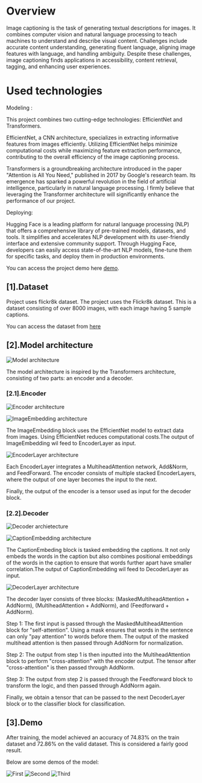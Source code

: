 # Overview
Image captioning is the task of generating textual descriptions for images. It combines computer vision and natural language processing to teach machines to understand and describe visual content. Challenges include accurate content understanding, generating fluent language, aligning image features with language, and handling ambiguity. Despite these challenges, image captioning finds applications in accessibility, content retrieval, tagging, and enhancing user experiences.

# Used technologies
Modeling : 

This project combines two cutting-edge technologies: EfficientNet and Transformers. 

EfficientNet, a CNN architecture, specializes in extracting informative features from images efficiently. Utilizing EfficientNet helps minimize computational costs while maximizing feature extraction performance, contributing to the overall efficiency of the image captioning process.

Transformers is a groundbreaking architecture introduced in the paper "Attention is All You Need," published in 2017 by Google's research team. Its emergence has sparked a powerful revolution in the field of artificial intelligence, particularly in natural language processing. I firmly believe that leveraging the Transformer architecture will significantly enhance the performance of our project. 

Deploying:

Hugging Face is a leading platform for natural language processing (NLP) that offers a comprehensive library of pre-trained models, datasets, and tools. It simplifies and accelerates NLP development with its user-friendly interface and extensive community support. Through Hugging Face, developers can easily access state-of-the-art NLP models, fine-tune them for specific tasks, and deploy them in production environments.


You can access the project demo here [demo](https://huggingface.co/spaces/windy2612/ImageCaptioning).

## [1].Dataset
Project uses flickr8k dataset. The project uses the Flickr8k dataset. This is a dataset consisting of over 8000 images, with each image having 5 sample captions.

You can access the dataset from [here](https://www.kaggle.com/datasets/adityajn105/flickr8k)

## [2].Model architecture
![Model architecture](Save/Stuff/Model.jpg)

The model architecture is inspired by the Transformers architecture, consisting of two parts: an encoder and a decoder.

### [2.1].Encoder
![Encoder architecture](Save/Stuff/Encoder.jpg)

![ImageEmbedding architecture](Save/Stuff/ImageEmbedding.jpg)

The ImageEmbedding block uses the EfficientNet model to extract data from images. Using EfficientNet reduces computational costs.The output of ImageEmbedding wil feed to EncoderLayer as input.

![EncoderLayer architecture](Save/Stuff/EncoderLayer.jpg)

Each EncoderLayer integrates a MultiheadAttention network, Add&Norm, and FeedForward. The encoder consists of multiple stacked EncoderLayers, where the output of one layer becomes the input to the next.

Finally, the output of the encoder is a tensor used as input for the decoder block.

### [2.2].Decoder
![Decoder archietecture](Save/Stuff/Decoder.jpg)

![CaptionEmbedding architecture](Save/Stuff/CaptionEmbedding.jpg)

The CaptionEmbeding block is tasked embedding the captions. 
It not only embeds the words in the caption but also combines positional embeddings of the words in the caption to ensure that words further apart have smaller correlation.The output of CaptionEmbedding wil feed to DecoderLayer as input.

![DecoderLayer architecture](Save/Stuff/DecoderLayer.jpg)

The decoder layer consists of three blocks: (MaskedMultiheadAttention + AddNorm), (MultiheadAttention + AddNorm), and (Feedforward + AddNorm).

Step 1: The first input is passed through the MaskedMultiheadAttention block for "self-attention". Using a mask ensures that words in the sentence can only "pay attention" to words before them. The output of the masked multihead attention is then passed through AddNorm for normalization.

Step 2: The output from step 1 is then inputted into the MultiheadAttention block to perform "cross-attention" with the encoder output. The tensor after "cross-attention" is then passed through AddNorm.

Step 3: The output from step 2 is passed through the Feedforward block to transform the logic, and then passed through AddNorm again.

Finally, we obtain a tensor that can be passed to the next DecoderLayer block or to the classifier block for classification.

## [3].Demo
After training, the model achieved an accuracy of 74.83% on the train dataset and 72.86% on the valid dataset. This is considered a fairly good result.

Below are some demos of the model:

![First](Save/Stuff/First.jpg)
![Second](Save/Stuff/Second.jpg)
![Third](Save/Stuff/Third.jpg)








